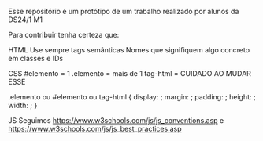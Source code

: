 Esse repositório é um protótipo de um trabalho realizado por alunos da DS24/1 M1

Para contribuir tenha certeza que:

HTML
Use sempre tags semânticas
Nomes que signifiquem algo concreto em classes e IDs

CSS
#elemento = 1
.elemento = mais de 1
tag-html = CUIDADO AO MUDAR ESSE

.elemento ou #elemento ou tag-html {
display: <aqui>;
margin: <aqui>;
padding: <aqui>;
height: <aqui>;
width: <aqui>;
<fontes>
<cores>
<etc>
}

JS
Seguimos https://www.w3schools.com/js/js_conventions.asp e https://www.w3schools.com/js/js_best_practices.asp
